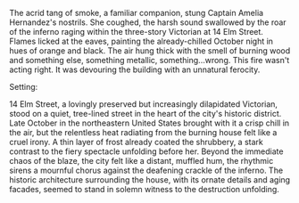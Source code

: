 The acrid tang of smoke, a familiar companion, stung Captain Amelia Hernandez's nostrils.  She coughed, the harsh sound swallowed by the roar of the inferno raging within the three-story Victorian at 14 Elm Street.  Flames licked at the eaves, painting the already-chilled October night in hues of orange and black.  The air hung thick with the smell of burning wood and something else, something metallic, something...wrong.  This fire wasn't acting right.  It was devouring the building with an unnatural ferocity.

Setting:

14 Elm Street, a lovingly preserved but increasingly dilapidated Victorian, stood on a quiet, tree-lined street in the heart of the city's historic district.  Late October in the northeastern United States brought with it a crisp chill in the air, but the relentless heat radiating from the burning house felt like a cruel irony.  A thin layer of frost already coated the shrubbery, a stark contrast to the fiery spectacle unfolding before her.  Beyond the immediate chaos of the blaze, the city felt like a distant, muffled hum, the rhythmic sirens a mournful chorus against the deafening crackle of the inferno.  The historic architecture surrounding the house, with its ornate details and aging facades, seemed to stand in solemn witness to the destruction unfolding.

